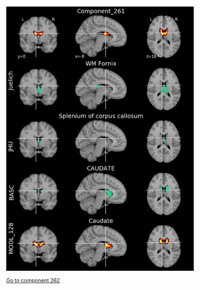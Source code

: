 


![261](preliminary/261.jpg "Component 261")

[Go to component 262](https://parietal-inria.github.io/MODL_atlas/512/262 "Component 262")